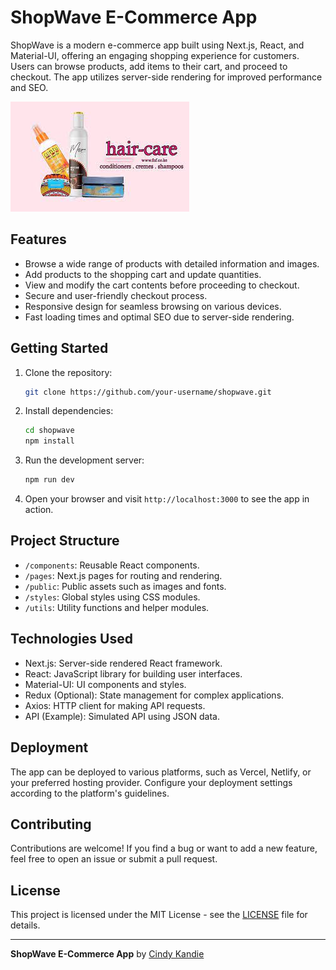 # ShopWave E-Commerce App

ShopWave is a modern e-commerce app built using Next.js, React, and Material-UI, offering an engaging shopping experience for customers. Users can browse products, add items to their cart, and proceed to checkout. The app utilizes server-side rendering for improved performance and SEO.


![ShopWave Preview](/public/preview.jpeg)

## Features

- Browse a wide range of products with detailed information and images.
- Add products to the shopping cart and update quantities.
- View and modify the cart contents before proceeding to checkout.
- Secure and user-friendly checkout process.
- Responsive design for seamless browsing on various devices.
- Fast loading times and optimal SEO due to server-side rendering.

## Getting Started

1. Clone the repository:

   ```bash
   git clone https://github.com/your-username/shopwave.git
   ```

2. Install dependencies:

   ```bash
   cd shopwave
   npm install
   ```

3. Run the development server:

   ```bash
   npm run dev
   ```

4. Open your browser and visit `http://localhost:3000` to see the app in action.

## Project Structure

- `/components`: Reusable React components.
- `/pages`: Next.js pages for routing and rendering.
- `/public`: Public assets such as images and fonts.
- `/styles`: Global styles using CSS modules.
- `/utils`: Utility functions and helper modules.

## Technologies Used

- Next.js: Server-side rendered React framework.
- React: JavaScript library for building user interfaces.
- Material-UI: UI components and styles.
- Redux (Optional): State management for complex applications.
- Axios: HTTP client for making API requests.
- API (Example): Simulated API using JSON data.

## Deployment

The app can be deployed to various platforms, such as Vercel, Netlify, or your preferred hosting provider. Configure your deployment settings according to the platform's guidelines.

## Contributing

Contributions are welcome! If you find a bug or want to add a new feature, feel free to open an issue or submit a pull request.

## License

This project is licensed under the MIT License - see the [LICENSE](LICENSE) file for details.

---

**ShopWave E-Commerce App** by [Cindy Kandie](https://github.com/cindykandie)
